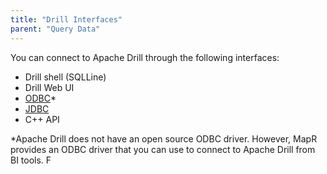 ```yaml
---
title: "Drill Interfaces"
parent: "Query Data"
---
```

You can connect to Apache Drill through the following interfaces:

  * Drill shell (SQLLine)
  * Drill Web UI
  * [ODBC](/drill/docs/using-odbc-to-access-apache-drill-from-bi-tools)*
  * [JDBC](/drill/docs/using-jdbc-to-access-apache-drill-from-squirrel)
  * C++ API

*Apache Drill does not have an open source ODBC driver. However, MapR provides an ODBC driver that you can use to connect to Apache Drill from BI tools. F